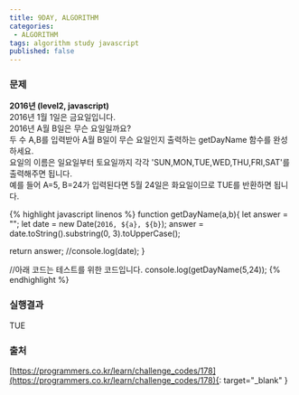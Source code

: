 ```yaml
---
title: 9DAY, ALGORITHM
categories:
 - ALGORITHM
tags: algorithm study javascript
published: false
---
```


### 문제
**2016년 (level2, javascript)**<br />
2016년 1월 1일은 금요일입니다. <br />
2016년 A월 B일은 무슨 요일일까요? <br />
두 수 A,B를 입력받아 A월 B일이 무슨 요일인지 출력하는 getDayName 함수를 완성하세요. <br />
요일의 이름은 일요일부터 토요일까지 각각 \'SUN,MON,TUE,WED,THU,FRI,SAT\'를 출력해주면 됩니다. <br />
예를 들어 A=5, B=24가 입력된다면 5월 24일은 화요일이므로 TUE를 반환하면 됩니다.

{% highlight javascript linenos %}
function getDayName(a,b){
	let answer = "";
  let date = new Date(`2016, ${a}, ${b}`);
  answer = date.toString().substring(0, 3).toUpperCase();
  
  return answer;
  //console.log(date);
}

//아래 코드는 테스트를 위한 코드입니다.
console.log(getDayName(5,24));
{% endhighlight %}

### 실행결과
TUE

### 출처
[https://programmers.co.kr/learn/challenge_codes/178](https://programmers.co.kr/learn/challenge_codes/178){: target="_blank" }
